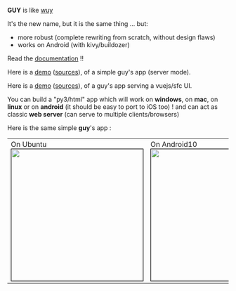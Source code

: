 **GUY** is like [wuy](https://github.com/manatlan/wuy)

It's the new name, but it is the same thing ... but:

 * more robust (complete rewriting from scratch, without design flaws)
 * works on Android (with kivy/buildozer)

Read the [documentation](https://manatlan.github.io/guy/) !!

Here is a [demo](https://starter-guy.glitch.me/#/) ([sources](https://glitch.com/edit/#!/starter-guy)), of a simple guy's app (server mode).

Here is a [demo](https://starter-guy-vuejs.glitch.me/#/) ([sources](https://glitch.com/edit/#!/starter-guy-vuejs)), of a guy's app serving a vuejs/sfc UI.


You can build a "py3/html" app which will work on **windows**, on **mac**, on **linux** or on **android** (it should be easy to port to iOS too) ! and can act as classic **web server** (can serve to multiple clients/browsers)

Here is the same simple **guy**'s app :
<p align="center">
    <table>
        <tr>
            <td valign="top">
                On Ubuntu<br>
<img src="https://raw.githubusercontent.com/manatlan/guy/master/docs/shot_ubuntu.png" width="300" border="1" style="border:1px solid black"/>             </td>
            <td valign="top">
                On Android10<br>
    <img src="https://raw.githubusercontent.com/manatlan/guy/master/docs/shot_android10.jpg" width="300" border="1" style="border:1px solid black"/>                
           </td>
        </tr>
    </table>
</p>